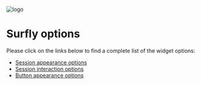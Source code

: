 ![logo](images/logosmall.png)
<a name="widget-options"></a>
# Surfly options

Please click on the links below to find a complete list of the widget options:
 - <a href="widget_options/session_appearance_options.md">Session appearance options</a>
 - <a href="widget_options/session_interaction_options.md">Session interaction options</a>
 - <a href="widget_options/buttonappearance_options.md">Button appearance options</a>







